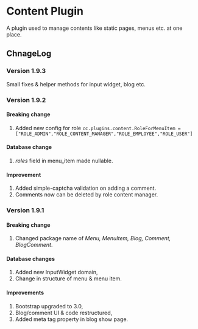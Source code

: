 # Content Plugin

A plugin used to manage contents like static pages, menus etc. at one place.

## ChnageLog

### Version 1.9.3

Small fixes & helper methods for input widget, blog etc.

### Version 1.9.2

#### Breaking change

1. Added new config for role ```cc.plugins.content.RoleForMenuItem = ["ROLE_ADMIN","ROLE_CONTENT_MANAGER","ROLE_EMPLOYEE","ROLE_USER"]```

#### Database change

1. *roles* field in menu_item made nullable.

#### Improvement

1. Added simple-captcha validation on adding a comment.
2. Comments now can be deleted by role content manager.

### Version 1.9.1

#### Breaking change

1. Changed package name of *Menu, MenuItem, Blog, Comment, BlogComment*.

#### Database changes

1. Added new InputWidget domain,
2. Change in structure of menu & menu item.

#### Improvements

1. Bootstrap upgraded to 3.0,
2. Blog/comment UI & code restructured,
3. Added meta tag property in blog show page.